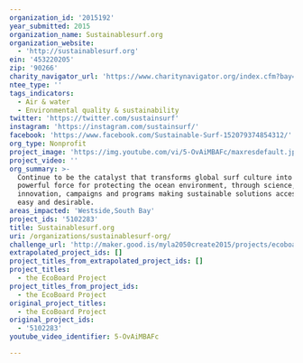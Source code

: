 ```yaml
---
organization_id: '2015192'
year_submitted: 2015
organization_name: Sustainablesurf.org
organization_website:
  - 'http://sustainablesurf.org'
ein: '453220205'
zip: '90266'
charity_navigator_url: 'https://www.charitynavigator.org/index.cfm?bay=search.profile&ein=453220205'
ntee_type: ''
tags_indicators:
  - Air & water
  - Environmental quality & sustainability
twitter: 'https://twitter.com/sustainsurf'
instagram: 'https://instagram.com/sustainsurf/'
facebook: 'https://www.facebook.com/Sustainable-Surf-152079374854312/'
org_type: Nonprofit
project_image: 'https://img.youtube.com/vi/5-OvAiMBAFc/maxresdefault.jpg'
project_video: ''
org_summary: >-
  Continue to be the catalyst that transforms global surf culture into a
  powerful force for protecting the ocean environment, through science,
  innovation, campaigns and programs making sustainable solutions accessible,
  easy and desirable.
areas_impacted: 'Westside,South Bay'
project_ids: '5102283'
title: Sustainablesurf.org
uri: /organizations/sustainablesurf-org/
challenge_url: 'http://maker.good.is/myla2050create2015/projects/ecoboardsLA.html'
extrapolated_project_ids: []
project_titles_from_extrapolated_project_ids: []
project_titles:
  - the EcoBoard Project
project_titles_from_project_ids:
  - the EcoBoard Project
original_project_titles:
  - the EcoBoard Project
original_project_ids:
  - '5102283'
youtube_video_identifier: 5-OvAiMBAFc

---
```

